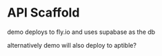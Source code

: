 # API Scaffold

demo deploys to fly.io and uses supabase as the db

alternatively demo will also deploy to aptible?
